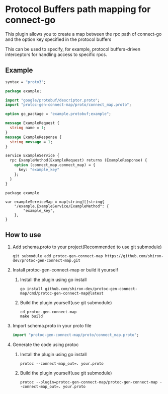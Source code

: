 # Protocol Buffers path mapping for connect-go

This plugin allows you to create a map between the rpc path of connect-go and the option key specified in the protocol buffers

This can be used to specify, for example, protocol buffers-driven interceptors for handling access to specific rpcs.

## Example

```protobuf
syntax = "proto3";

package example;

import "google/protobuf/descriptor.proto";
import "protoc-gen-connect-map/proto/connect_map.proto";

option go_package = "example.protobuf;example";

message ExampleRequest {
  string name = 1;
}
message ExampleResponse {
  string message = 1;
}

service ExampleService {
  rpc ExampleMethod(ExampleRequest) returns (ExampleResponse) {
    option (connect_map.connect_map) = {
      key: "example_key"
    };
  }
}

```

```golang
package example

var exampleServiceMap = map[string][]string{
	"/example.ExampleService/ExampleMethod": {
		"example_key",
	},
}
```

## How to use

1. Add schema.proto to your project(Recommended to use git submodule)

   ```shell
   git submodule add protoc-gen-connect-map https://github.com/shiron-dev/protoc-gen-connect-map.git
   ```

1. Install protoc-gen-connect-map or build it yourself

   1. Install the plugin using go install

      ```shell
      go install github.com/shiron-dev/protoc-gen-connect-map/cmd/protoc-gen-connect-map@latest
      ```

   1. Build the plugin yourself(use git submodule)

      ```shell
      cd protoc-gen-connect-map
      make build
      ```

1. Import schema.proto in your proto file

   ```protobuf
   import "protoc-gen-connect-map/proto/connect_map.proto";
   ```

1. Generate the code using protoc

   1. Install the plugin using go install

      ```shell
      protoc --connect-map_out=. your.proto
      ```


   1. Build the plugin yourself(use git submodule)

      ```shell
      protoc --plugin=protoc-gen-connect-map/protoc-gen-connect-map --connect-map_out=. your.proto
      ```
